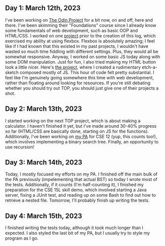 ## Day 1: March 12th, 2023

I've been working on [The Odin Project](https://www.theodinproject.com/) for a bit now, on and off, here and there. I've been skimming their "Foundations" course since I already know some fundamentals of web development, such as basic OOP and HTML/CSS. I worked on one [project](https://github.com/wanning-lu/top-landingpage) prior to the creation of this log, which exercised my ability at using flexbox. Flexbox is absolutely amazing; I feel like if I had known that this existed in my past projects, I wouldn't have wasted so much time fiddling with different settings. Plus, they would all be somewhat responsive. Anyway, I worked on some basic JS today along with some DOM manipulation. Just for fun, I also tried making my HTML button look a little nicer. Here's [the project](https://github.com/wanning-lu/top-etchasketch), where I created a rudimentary etch-a-sketch composed mostly of JS. This hour of code felt pretty substantial. I feel like I'm genuinely going somewhere this time with web development, rather than floating around looking for resources. If you're still debating whether you should try out TOP, you should just give one of their projects a shot.

## Day 2: March 13th, 2023

I started working on the next TOP project, which is about making a calculator. I haven't finished it yet, but I've made around 30-40% progress so far (HTML/CSS are basically done, starting on JS for the functions). Additionally, I've been working on [my PA](https://github.com/CaoAssignments/cse12-wi23-pa8-BinarySearchTree-Sorting-starter) for CSE 12 (yup, this counts too!), which involves implementing a binary search tree. Finally, an opportunity to use recursion!

## Day 3: March 14th, 2023

Today, I mostly focused my efforts on my PA. I finished off the main bulk of the PA previously (impelementing that actual BST) so today I wrote most of the tests. Additionally, if it counts (I'm half-counting it), I finished my preparation for the CSE 15L skill demo, which involved starting a Java server, fixing a JUnit test, and reading up on some Bash to find out how to retrieve a nested file. Tomorrow, I'll probably finish up writing the tests.

## Day 4: March 15th, 2023

I finished writing the tests today, although it took much longer than I expected. I also styled the last bit of my PA, but I usually try to style my program as I go.